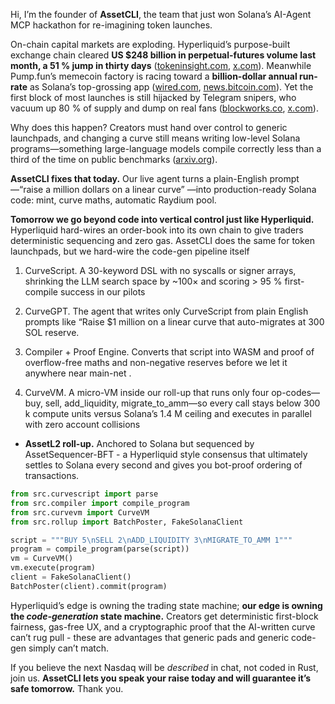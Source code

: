 Hi, I’m the founder of **AssetCLI**, the team that just won Solana’s AI-Agent MCP hackathon for re-imagining token launches.

On-chain capital markets are exploding.  Hyperliquid’s purpose-built exchange chain cleared **US \$248 billion in perpetual-futures volume last month, a 51 % jump in thirty days** ([tokeninsight.com][1], [x.com][2]).  Meanwhile Pump․fun’s memecoin factory is racing toward a **billion-dollar annual run-rate** as Solana’s top-grossing app ([wired.com][3], [news.bitcoin.com][4]).  Yet the first block of most launches is still hijacked by Telegram snipers, who vacuum up 80 % of supply and dump on real fans ([blockworks.co][5], [x.com][6]).

Why does this happen?  Creators must hand over control to generic launchpads, and changing a curve still means writing low-level Solana programs—something large-language models compile correctly less than a third of the time on public benchmarks ([arxiv.org][7]).

**AssetCLI fixes that today.**  Our live agent turns a plain-English prompt—“raise a million dollars on a linear curve” —into production-ready Solana code: mint, curve maths, automatic Raydium pool.  

**Tomorrow we go beyond code into vertical control just like  Hyperliquid.**  Hyperliquid hard-wires an order-book into its own chain to give traders deterministic sequencing and zero gas. AssetCLI does the same for token launchpads, but we hard-wire the code-gen pipeline itself

1. CurveScript. A 30-keyword DSL with no syscalls or signer arrays, shrinking the LLM search space by ~100× and scoring > 95 % first-compile success in our pilots

2. CurveGPT. The agent that writes only CurveScript from plain English prompts like “Raise $1 million on a linear curve that auto-migrates at 300 SOL reserve.

3. Compiler + Proof Engine. Converts that script into WASM and proof of overflow-free maths and non-negative reserves before we let it anywhere near main-net .

4. CurveVM. A micro-VM inside our roll-up that runs only four op-codes—buy, sell, add_liquidity, migrate_to_amm—so every call stays below 300 k compute units versus Solana’s 1.4 M ceiling and executes in parallel  with zero account collisions 

* **AssetL2 roll-up.**  Anchored to Solana but sequenced by AssetSequencer-BFT - a Hyperliquid style consensus that ultimately settles to Solana every second and gives you bot-proof ordering of transactions.

```python
from src.curvescript import parse
from src.compiler import compile_program
from src.curvevm import CurveVM
from src.rollup import BatchPoster, FakeSolanaClient

script = """BUY 5\nSELL 2\nADD_LIQUIDITY 3\nMIGRATE_TO_AMM 1"""
program = compile_program(parse(script))
vm = CurveVM()
vm.execute(program)
client = FakeSolanaClient()
BatchPoster(client).commit(program)
```


Hyperliquid’s edge is owning the trading state machine; **our edge is owning the *code-generation* state machine.**  Creators get deterministic first-block fairness, gas-free UX, and a cryptographic proof that the AI-written curve can’t rug pull - these are advantages that generic pads and generic code-gen simply can’t match.

If you believe the next Nasdaq will be *described* in chat, not coded in Rust, join us.  **AssetCLI lets you speak your raise today and will guarantee it’s safe tomorrow.**  Thank you.

[1]: https://tokeninsight.com/en/news/hyperliquid-hits-record-248-billion-perp-volume-in-may-capturing-over-10-of-binance-flow?utm_source=chatgpt.com "Hyperliquid hits record $248 billion perp volume in May, capturing ..."
[2]: https://x.com/cryptonewsz_/status/1931312408456257895?utm_source=chatgpt.com "CryptoNewsZ - X"
[3]: https://www.wired.com/story/madcap-rise-of-memecoin-factory-pumpfun?utm_source=chatgpt.com "The Madcap Rise of Memecoin Factory Pump.Fun"
[4]: https://news.bitcoin.com/pump-fun-leads-revenue-surge-as-solana-has-best-quarter-in-12-months/?utm_source=chatgpt.com "Pump.fun Leads Revenue Surge as Solana Has Best Quarter in 12 ..."
[5]: https://blockworks.co/news/pumpfun-raise-acquisition-companies?utm_source=chatgpt.com "4 companies pump.fun could look at acquiring after its $1B raise"
[6]: https://x.com/soulscannerbot?utm_source=chatgpt.com "Soul Sniper (@soulscannerbot) / X"
[7]: https://arxiv.org/html/2506.03006v2?utm_source=chatgpt.com "A Preference-Driven Methodology for High-Quality Solidity Code ..."
[8]: https://www.theblock.co/post/346512/solana-marks-5-year-anniversary-as-network-activity-dips-firedancer-launch-inches-closer?utm_source=chatgpt.com "Solana marks 5 year anniversary as network activity dips ... - The Block"
[9]: https://solana.stackexchange.com/questions/18346/example-contract-code-for-a-bonding-curve?utm_source=chatgpt.com "Example contract code for a bonding curve? - Solana Stack Exchange"
[10]: https://arxiv.org/html/2403.18300v1?utm_source=chatgpt.com "HotStuff-2 vs. HotStuff: The Difference and Advantage - arXiv"
[11]: https://dune.com/jhackworth/pumpfun?utm_source=chatgpt.com "Pump.Fun"
